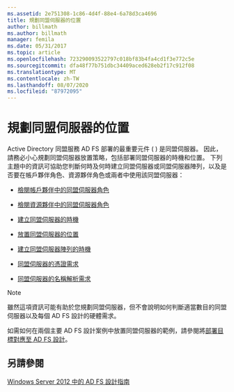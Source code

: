 ```yaml
---
ms.assetid: 2e751308-1c86-4d4f-88e4-6a78d3ca4696
title: 規劃同盟伺服器的位置
author: billmath
ms.author: billmath
manager: femila
ms.date: 05/31/2017
ms.topic: article
ms.openlocfilehash: 723290093522797c018bf83b4fa4cd1f3e772c5e
ms.sourcegitcommit: dfa48f77b751dbc34409aced628eb2f17c912f08
ms.translationtype: MT
ms.contentlocale: zh-TW
ms.lasthandoff: 08/07/2020
ms.locfileid: "87972095"
---
```

# <a name="planning-federation-server-placement"></a>規劃同盟伺服器的位置

Active Directory 同盟服務 AD FS 部署的最重要元件 \( \) 是同盟伺服器。 因此，請務必小心規劃同盟伺服器放置策略，包括部署同盟伺服器的時機和位置。 下列主題中的資訊可協助您判斷何時及何時建立同盟伺服器或同盟伺服器陣列，以及是否要在帳戶夥伴角色、資源夥伴角色或兩者中使用該同盟伺服器：

-   [檢閱帳戶夥伴中的同盟伺服器角色](Review-the-Role-of-the-Federation-Server-in-the-Account-Partner.md)

-   [檢閱資源夥伴中的同盟伺服器角色](Review-the-Role-of-the-Federation-Server-in-the-Resource-Partner.md)

-   [建立同盟伺服器的時機](When-to-Create-a-Federation-Server.md)

-   [放置同盟伺服器的位置](Where-to-Place-a-Federation-Server.md)

-   [建立同盟伺服器陣列的時機](When-to-Create-a-Federation-Server-Farm.md)

-   [同盟伺服器的憑證需求](Certificate-Requirements-for-Federation-Servers.md)

-   [同盟伺服器的名稱解析需求](Name-Resolution-Requirements-for-Federation-Servers.md)

> [!NOTE]
> 雖然這項資訊可能有助於您規劃同盟伺服器，但不會說明如何判斷適當數目的同盟伺服器以及每個 AD FS 設計的硬體需求。

如需如何在兩個主要 AD FS 設計案例中放置同盟伺服器的範例，請參閱將[部署目標對應至 AD FS 設計](Mapping-Your-Deployment-Goals-to-an-AD-FS-Design.md)。

## <a name="see-also"></a>另請參閱
[Windows Server 2012 中的 AD FS 設計指南](AD-FS-Design-Guide-in-Windows-Server-2012.md)

